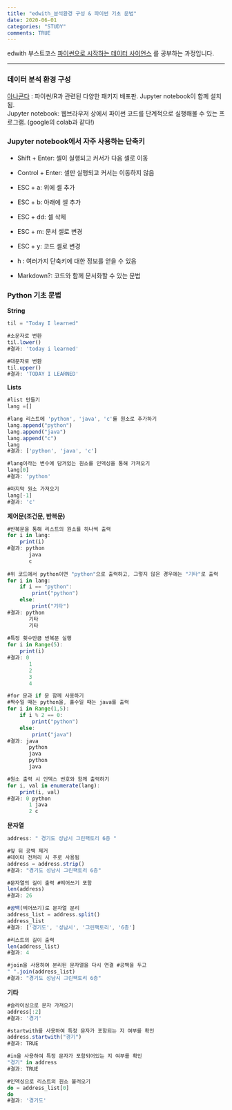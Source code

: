 ```yaml
---
title: "edwith_분석환경 구성 & 파이썬 기초 문법"
date: 2020-06-01
categories: "STUDY"
comments: TRUE
---
```


edwith 부스트코스 [파이썬으로 시작하는 데이터 사이언스](https://www.edwith.org/boostcourse-ds-510/joinLectures/28137) 를 공부하는 과정입니다.  
  
  --------------------------------------------------------
  
### 데이터 분석 환경 구성

[아나콘다](https://www.anaconda.com/products/individual) : 파이썬/R과 관련된 다양한 패키지 배포판. Jupyter notebook이 함께 설치됨.  
Jupyter notebook: 웹브라우저 상에서 파이썬 코드를 단계적으로 실행해볼 수 있는 프로그램. (google의 colab과 같다!)  
  
   
### Jupyter notebook에서 자주 사용하는 단축키    
* Shift + Enter: 셀이 실행되고 커서가 다음 셀로 이동  
* Control + Enter: 셀만 실행되고 커서는 이동하지 않음  
* ESC + a: 위에 셀 추가  
* ESC + b: 아래에 셀 추가  
* ESC + dd: 셀 삭제  
* ESC + m: 문서 셀로 변경  
* ESC + y: 코드 셀로 변경  
  
* h : 여러가지 단축키에 대한 정보를 얻을 수 있음 
* Markdown?: 코드와 함께 문서화할 수 있는 문법  
  
    
### Python 기초 문법  
**String**  
```javascript
til = "Today I learned"

#소문자로 변환
til.lower()
#결과: 'today i learned'

#대문자로 변환
til.upper()
#결과: 'TODAY I LEARNED'
```
  
    
**Lists**  
```javascript
#list 만들기
lang =[]

#lang 리스트에 'python', 'java', 'c'를 원소로 추가하기
lang.append("python")
lang.append("java")
lang.append("c")
lang
#결과: ['python', 'java', 'c']

#lang이라는 변수에 담겨있는 원소를 인덱싱을 통해 가져오기
lang[0]
#결과: 'python'

#마지막 원소 가져오기
lang[-1] 
#결과: 'c' 
```
  
    
**제어문(조건문, 반복문)**  
```javascript
#반복문을 통해 리스트의 원소를 하나씩 출력
for i in lang:
    print(i)
#결과: python
       java
       c
   
#위 코드에서 python이면 "python"으로 출력하고, 그렇지 않은 경우에는 "기타"로 출력
for i in lang:
    if i == "python":
        print("python")
    else:
        print("기타")
#결과: python
       기타
       기타
       
#특정 횟수만큼 반복문 실행
for i in Range(5):
    print(i)
#결과: 0
       1
       2
       3
       4

#for 문과 if 문 함께 사용하기
#짝수일 때는 python을, 홀수일 때는 java를 출력
for i in Range(1,5):
    if i % 2 == 0:
        print("python")
    else:
        print("java")
#결과: java
       python
       java
       python
       java

#원소 출력 시 인덱스 번호와 함께 출력하기
for i, val in enumerate(lang):
    print(i, val)
#결과: 0 python
       1 java
       2 c
```
   
     
**문자열**    
```javascript
address: " 경기도 성남시 그린팩토리 6층 "

#앞 뒤 공백 제거
#데이터 전처리 시 주로 사용됨
address = address.strip()
#결과: "경기도 성남시 그린팩토리 6층"

#문자열의 길이 출력 #띄어쓰기 포함
len(address)
#결과: 26

#공백(띄어쓰기)로 문자열 분리
address_list = address.split()
address_list
#결과: ['경기도', '성남시', '그린팩토리', '6층']

#리스트의 길이 출력
len(address_list)
#결과: 4

#join을 사용하여 분리된 문자열을 다시 연결 #공백을 두고
" ".join(address_list)
#결과: "경기도 성남시 그린팩토리 6층"
```
  
    
**기타**
```javascript
#슬라이싱으로 문자 가져오기
address[:2]
#결과: '경기'

#startwith를 사용하여 특정 문자가 포함되는 지 여부를 확인
address.startwith("경기")
#결과: TRUE

#in을 사용하여 특정 문자가 포함되어있는 지 여부를 확인
"경기" in address
#결과: TRUE

#인덱싱으로 리스트의 원소 불러오기
do = address_list[0]
do
#결과: '경기도'
```
